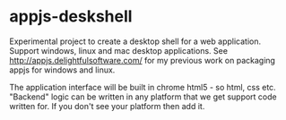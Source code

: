 appjs-deskshell
===============

Experimental project to create a desktop shell for a web application. Support windows, linux and mac 
desktop applications. See http://appjs.delightfulsoftware.com/ for my previous work on packaging appjs for windows and linux.

The application interface will be built in chrome html5 - so html, css etc. "Backend" logic can be written in any
platform that we get support code written for. If you don't see your platform then add it.


